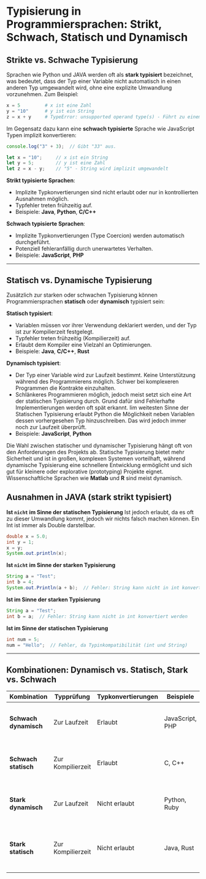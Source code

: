 
# Typisierung in Programmiersprachen: Strikt, Schwach, Statisch und Dynamisch

## Strikte vs. Schwache Typisierung

Sprachen wie Python und JAVA werden oft als **stark typisiert** bezeichnet, was bedeutet, dass der Typ einer Variable nicht automatisch in einen anderen Typ umgewandelt wird, ohne eine explizite Umwandlung vorzunehmen. Zum Beispiel:

```python
x = 5         # x ist eine Zahl
y = "10"      # y ist ein String
z = x + y     # TypeError: unsupported operand type(s) - Führt zu einem Fehler, da ein String und eine Zahl nicht direkt kombiniert werden können.
```

Im Gegensatz dazu kann eine **schwach typisierte** Sprache wie JavaScript Typen implizit konvertieren:

```javascript
console.log("3" + 3);  // Gibt "33" aus.
```

```javascript
let x = "10";     // x ist ein String
let y = 5;        // y ist eine Zahl
let z = x - y;    // "5" - String wird implizit umgewandelt
```

**Strikt typisierte Sprachen**:
- Implizite Typkonvertierungen sind nicht erlaubt oder nur in kontrollierten Ausnahmen möglich.
- Typfehler treten frühzeitig auf.
- Beispiele: **Java**, **Python**, **C/C++**

**Schwach typisierte Sprachen**:
- Implizite Typkonvertierungen (Type Coercion) werden automatisch durchgeführt.
- Potenziell fehleranfällig durch unerwartetes Verhalten.
- Beispiele: **JavaScript**, **PHP**

---

## Statisch vs. Dynamische Typisierung

Zusätzlich zur starken oder schwachen Typisierung können Programmiersprachen **statisch** oder **dynamisch** typisiert sein:

**Statisch typisiert**: 
- Variablen müssen vor ihrer Verwendung deklariert werden, und der Typ ist zur Kompilierzeit festgelegt.
- Typfehler treten frühzeitig (Kompilierzeit) auf.
- Erlaubt dem Kompiler eine Vielzahl an Optimierungen.
- Beispiele: **Java**, **C/C++**, **Rust**

**Dynamisch typisiert**: 
- Der Typ einer Variable wird zur Laufzeit bestimmt. Keine Unterstützung während des Programmierens möglich. Schwer bei komplexeren Programmen die Kontrakte einzuhalten.
- Schlänkeres Programmieren möglich, jedoch meist setzt sich eine Art der statischen Typisierung durch. Grund dafür sind Fehlerhafte Implementierungen werden oft spät erkannt. Iim weitesten Sinne der Statischen Typisierung erlaubt Python die Möglichkeit neben Variablen dessen vorhergesehen Typ hinzuschreiben. Das wird jedoch immer noch zur Laufzeit überprüft.
- Beispiele: **JavaScript**, **Python**

Die Wahl zwischen statischer und dynamischer Typisierung hängt oft von den Anforderungen des Projekts ab. Statische Typisierung bietet mehr Sicherheit und ist in großen, komplexen Systemen vorteilhaft, während dynamische Typisierung eine schnellere Entwicklung ermöglicht und sich gut für kleinere oder explorative (prototyping) Projekte eignet. Wissenschaftliche Sprachen wie **Matlab** und **R** sind meist dynamisch.

## Ausnahmen in JAVA (stark strikt typisiert)

**Ist `nicht` im Sinne der statischen Typisierung**
Ist jedoch erlaubt, da es oft zu dieser Umwandlung kommt, jedoch wir nichts falsch machen können. Ein Int ist immer als Double darstellbar.
```java
double x = 5.0;
int y = 1;
x = y;
System.out.println(x);
```

**Ist `nicht` im Sinne der starken Typisierung**
```java
String a = "Test";
int b = 4;
System.out.Println(a + b);  // Fehler: String kann nicht in int konvertiert werden
```

**Ist im Sinne der starken Typisierung**
```java
String a = "Test";
int b = a;  // Fehler: String kann nicht in int konvertiert werden
```

**Ist im Sinne der statischen Typisierung**
```java
int num = 5;
num = "Hello";  // Fehler, da Typinkompatibilität (int und String)
```
---

## Kombinationen: Dynamisch vs. Statisch, Stark vs. Schwach

| Kombination                  | Typprüfung          | Typkonvertierungen | Beispiele        | Eigenschaften                                                                                   |
|------------------------------|---------------------|---------------------|------------------|-----------------------------------------------------------------------------------------------|
| **Schwach dynamisch**        | Zur Laufzeit        | Erlaubt            | JavaScript, PHP  | Flexibel, aber fehleranfällig durch unerwartete automatische Typkonvertierungen.              |
| **Schwach statisch**         | Zur Kompilierzeit   | Erlaubt            | C, C++           | Potenziell unsicher, da implizite Typkonvertierungen möglich sind (z. B. Speicherprobleme).    |
| **Stark dynamisch**          | Zur Laufzeit        | Nicht erlaubt      | Python, Ruby     | Flexibel, aber sicherer durch die Vermeidung impliziter Typkonvertierungen.                   |
| **Stark statisch**           | Zur Kompilierzeit   | Nicht erlaubt      | Java, Rust       | Höchste Fehlersicherheit, da alle Typen explizit und zur Kompilierzeit überprüft werden.       |